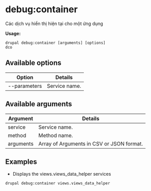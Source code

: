 # debug:container
Các dịch vụ hiển thị hiện tại cho một ứng dụng

**Usage:**
```
drupal debug:container [arguments] [options]
dco
```

## Available options
Option | Details
-------|-------------
--parameters | Service name.

## Available arguments
Argument | Details
---------|-------------
service | Service name.
method | Method name.
arguments | Array of Arguments in CSV or JSON format.

## Examples
* Displays the views.views_data_helper services
```
drupal debug:container views.views_data_helper
```
